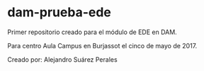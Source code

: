 ﻿# dam-prueba-ede
Primer repositorio creado para el módulo de EDE en DAM.

Para centro Aula Campus en Burjassot el cinco de mayo de 2017.

Creado por: Alejandro Suárez Perales
